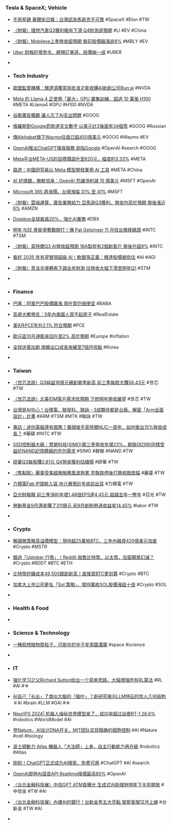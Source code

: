 ### Tesla & SpaceX; Vehicle
- [不用星鏈 華爾街日報：台灣認為馬斯克不可靠](https://taiwandaily.net/即時新聞/45224/) #SpaceX #Elon #TW
- [〈財報〉理想汽車Q3獲利略有下滑 Q4財測遜預期](https://news.cnyes.com/news/id/5759614) #LI #EV #China
- [〈財報〉Mobileye上季營收超預期 盤前股價飆漲逾8%](https://news.cnyes.com/news/id/5759628) #MBLY #EV
- [Uber 財報好壞參半、總預訂量遜，股價崩一成](https://finance.technews.tw/2024/11/01/uber-announces-results-for-third-quarter-2024/) #UBER
-
- ### Tech Industry
- [歐盟監管機構：輝達須獲當局批准才能收購AI新創公司Run:ai](https://news.cnyes.com/news/id/5759691) #NVDA
- [Meta 的 Llama 4 正使用「最大」GPU 叢集訓練，超過 10 萬張 H100](https://www.inside.com.tw/article/36630-meta-llama4-largest-gpu-cluster) #META #Llama4 #GPU #H100 #NVDA
- [谷歌廣告獨霸 讓人忘了AI支出問題](https://news.cnyes.com/news/id/5759581) #GOOG
- [俄羅斯對Google罰款達天文數字 以美元計2後面有34個零](https://news.cnyes.com/news/id/5759490) #GOOG #Russian
- [傳Alphabet旗下Waymo估值已超450億美元](https://news.cnyes.com/news/id/5759831) #GOOG #Waymo #EV
- [OpenAI推出ChatGPT搜尋服務 劍指Google](https://news.cnyes.com/news/id/5759813) #OpenAI #search #GOOG
- [Meta平台META-US的目標價調升至620元，幅度約3.33%](https://news.cnyes.com/news/id/5759231) #META
- [路透：中國研究員以 Meta 模型開發軍用 AI 工具](https://technews.tw/2024/11/01/chinese-researchers-develop-military-ai-tool-with-meta-llama/) #META #China
- [AI 好燒錢，微軟坦承：OpenAI 恐讓淨利減 15 億美元](https://finance.technews.tw/2024/11/01/microsoft-cfo-says-openai-investment-will-cut-into-profit-this-quarter/) #MSFT #OpenAI
- [Microsoft 365 將漲價，台灣漲幅 31% 至 41%](https://technews.tw/2024/11/01/microsoft-365-will-rise-31-to-41percent/) #MSFT
- [〈財報〉雲端運算、廣告業務給力 亞馬遜Q3獲利、營收均高於預期 盤後漲近6%](https://news.cnyes.com/news/id/5759858) #AMZN
- [Dropbox全球裁員20%，強化AI業務](https://www.ithome.com.tw/news/165782) #DBX
- [明年 N3E 產能爭奪戰開打！傳 Pat Gelsinger 11 月找台積拜碼頭](https://technews.tw/2024/11/01/intel-tsmc-3/) #INTC #TSM
- [〈財報〉英特爾Q3 AI營收超預期 18A製程有2個新客戶 盤後升超9%](https://news.cnyes.com/news/id/5759829) #INTC

- [看好 2035 年有望實現超級 AI！軟銀孫正義：輝達股價被低估](https://finance.technews.tw/2024/10/31/softbanks-son/) #AI #AGI
- [〈財報〉意法半導體再下調全年財測 估營收大幅下滑至明年Q1](https://news.cnyes.com/news/id/5759631) #STM
-
- ### Finance
- [巴隆：阿里巴巴股價飆漲 現在買仍很便宜](https://news.cnyes.com/news/id/5760047) #BABA
- [高盛大膽預言：5年內美國人買不起房子](https://news.cnyes.com/news/id/5759611) #RealEstate
- [美9月PCE年升2.1% 符合預期](https://m.cnyes.com/news/id/5759698) #PCE
- [歐元區10月通膨率回升至2% 高於預期](https://news.cnyes.com/news/id/5759567) #Europe #inflation
- [全球逆風加劇 南韓出口成長放緩至7個月低點](https://news.cnyes.com/news/id/5760473) #Korea
-
- ### Taiwan
- [〈世芯法說〉Q3純益18億元續創單季新高 前三季每股大賺58.43元](https://news.cnyes.com/news/id/5760676) #世芯 #TW
- [〈世芯法說〉北美IDM客戶需求低預期 下修明年營收展望](https://news.cnyes.com/news/id/5760677) #世芯 #TW
- [台灣是AI中心！台積電、聯發科、聯詠⋯3成夥伴都是台廠，解密「Arm全面設計」計畫](https://www.bnext.com.tw/article/81103/arm-total-design-infrastructure-competition) #ARM #TSM #MTK #聯詠 #TW
- [專訪｜迷你電腦還有戲嗎？華碩接手英特爾NUC一周年，如何衝出15%營收成長？](https://www.bnext.com.tw/article/81082/asus-intel-nuc-2024) #華碩 #INTC #TW
- [SSD控制器大廠｜慧榮科技(SIMO)第三季營收年增23%，群聯(8299)同樣受益於NAND記憶體廠的外包需求](https://uanalyze.com.tw/articles/366287699) #SIMO #群聯 #NAND #TW
- [研華Q3每股賺2.61元 Q4營收獲利估續揚](https://news.cnyes.com/news/id/5759763) #研華 #TW
- [〈焦點股〉麗臺受美超微帳務風波拖累 早盤跌停後打開收斂跌幅](https://news.cnyes.com/news/id/5757120) #麗臺 #TW
- [力積電Fab IP頭款入袋 中介層預計年底前出貨](https://news.cnyes.com/news/id/5760364) #力積電 #TW
- [亞光財報靚 前三季淨利年增1.48倍EPS達4.45元 超越去年一整年](https://news.cnyes.com/news/id/5760601) #亞光 #TW
- [勞動基金9月還是賺了311億元 前9月新制勞退收益率14.45%](https://news.cnyes.com/news/id/5760444) #labor #TW
-
- ### Crypto
- [解讀微策略高溢價模型：現持超25萬枚BTC、三年內融資420億美元加倉](https://www.blocktempo.com/mstr-holds-over-250000-btc/) #Crypto #MSTR
- [錯過「Uptober 行情」！Reddit 拋售比特幣、以太幣，加密願景幻滅？](https://blockcast.it/2024/10/31/reddit-sells-majority-of-bitcoin-and-ethereum-ahead-of-october-rally/) #Crypto #RDDT #BTC #ETH
- [比特幣挖礦成本49,500鎂創新高！直接買BTC更划算](https://www.blocktempo.com/coinshares-q3-mining-report/) #Crypto #BTC
- [加拿大上市公司更名「Sol 策略」，增持萬枚SOL股價漲超十倍](https://abmedia.io/sol-strategies-hodl-price-soars) #Crypto #SOL
-
- ### Health & Food
-
- ### Science & Technology
- [一種假想暗物質粒子，可能存於中子星周圍濃霧](https://technews.tw/2024/11/01/neutron-star-axion-cloud-particle-dark-matter/) #space #science
-
- ### IT
- [强化学习之父Richard Sutton给出一个简单思路，大幅增强所有RL算法](https://www.jiqizhixin.com/articles/2024-11-01-4) #RL #AI #☆
- [AI自己「长出」了类似大脑的「脑叶」？新研究揭示LLM特征的惊人几何结构](https://www.jiqizhixin.com/articles/2024-11-01-3) ＃AI #brain #LLM #GAI #☆
- [NeurIPS 2024| 机器人操纵世界模型来了，成功率超过谷歌RT-1 26.6%](https://www.jiqizhixin.com/articles/2024-11-01) #robotics #WorldModel #AI
- [登Nature，AI设计DNA开关，MIT团队实现精确的细胞控制](https://www.jiqizhixin.com/articles/2024-10-31-12) #AI #Nature #cell #biology
- [波士頓動力 Atlas 機器人「大法師」上身，自主行動能力再升級](https://technews.tw/2024/10/31/boston-dynamics-new-video-shows-that-its-humanoid-robot-doesnt-need-a-human/) #robotics #Atlas
- [刚刚！ChatGPT正式成为AI搜索，免费可用](https://www.jiqizhixin.com/articles/2024-11-01-5) #ChatGPT #AI #search
- [OpenAI即時AI語音API Realtime降價最高80%](https://www.ithome.com.tw/news/165781) #OpenAI
- [〈台北金融科技展〉中信GPT ATM首曝光 生成式AI助理拚明年下半年開放](https://news.cnyes.com/news/id/5760437) #中信金 #TW #AI
- [〈台北金融科技展〉內建AI的銀行！台新金秀五大亮點 智能客服12月上線](https://news.cnyes.com/news/id/5760498) #台新金 #TW #AI
-
